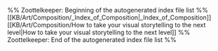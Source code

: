 %% Zoottelkeeper: Beginning of the autogenerated index file list  %%
 [[KB/Art/Composition/_Index_of_Composition|_Index_of_Composition]]
 [[KB/Art/Composition/How to take your visual storytelling to the next level|How to take your visual storytelling to the next level]]
%% Zoottelkeeper: End of the autogenerated index file list  %%
